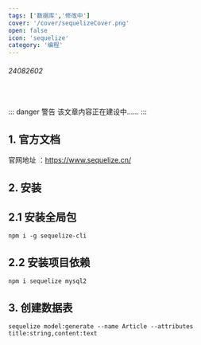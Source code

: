 ```yaml
---
tags: ['数据库','修改中']
cover: '/cover/sequelizeCover.png'
open: false
icon: 'sequelize'
category: '编程'
---
```


###### 24082602

<br/>

::: danger <Badge type='warning'>警告</Badge>
该文章内容正在建设中......
:::

## 1. 官方文档

官网地址 ：https://www.sequelize.cn/

## 2. 安装

## 2.1 安装全局包

```shell
npm i -g sequelize-cli
```
## 2.2 安装项目依赖

```shell
npm i sequelize mysql2
```

## 3. 创建数据表



```shell
sequelize model:generate --name Article --attributes title:string,content:text
```